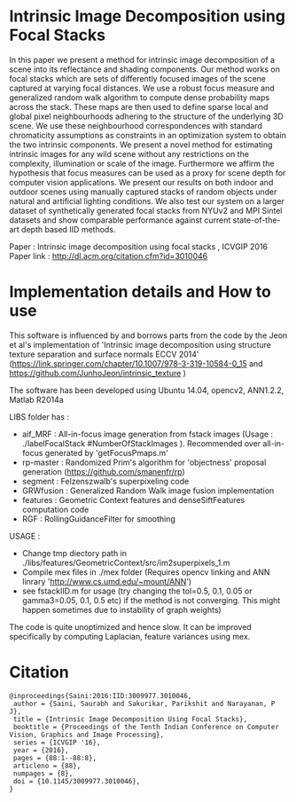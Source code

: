 # Intrinsic Image Decomposition using Focal Stacks
In this paper we present a method for intrinsic image decomposition of a scene into its reflectance and shading components. Our method works on focal stacks which are sets of
differently focused images of the scene captured at varying focal distances. We use a robust focus measure and generalized random walk algorithm to compute dense probability
maps across the stack. These maps are then used to define sparse local and global pixel neighbourhoods adhering to the structure of the underlying 3D scene. We use these
neighbourhood correspondences with standard chromaticity assumptions as constraints in an optimization system to obtain the two intrinsic components. We present a novel
method for estimating intrinsic images for any wild scene without any restrictions on the complexity, illumination or scale of the image. Furthermore we affirm the hypothesis
that focus measures can be used as a proxy for scene depth for computer vision applications. We present our results on both indoor and outdoor scenes using manually captured
stacks of random objects under natural and artificial lighting conditions. We also test our system on a larger dataset of synthetically generated focal stacks from NYUv2 and MPI
Sintel datasets and show comparable performance against current state-of-the-art depth based IID methods.

Paper : Intrinsic image decomposition using focal stacks , ICVGIP 2016
Paper link : http://dl.acm.org/citation.cfm?id=3010046


# Implementation details and How to use 
This software is influenced by and borrows parts from the code by the Jeon et al's implementation of 'Intrinsic image decomposition using structure texture separation and surface normals ECCV 2014'
(https://link.springer.com/chapter/10.1007/978-3-319-10584-0_15 and https://github.com/JunhoJeon/intrinsic_texture )

The software has been developed using Ubuntu 14.04, opencv2, ANN1.2.2, Matlab R2014a

LIBS folder has :
- aif_MRF : All-in-focus image generation from fstack images (Usage : ./labelFocalStack #NumberOfStackImages <path to stack folder>). Recommended over all-in-focus generated by 'getFocusPmaps.m'
- rp-master : Randomized Prim's algorithm for 'objectness' proposal generation (https://github.com/smanenfr/rp)
- segment : Felzenszwalb's superpixeling code
- GRWfusion : Generalized Random Walk image fusion implementation
- features : Geometric Context features and denseSiftFeatures computation code 
- RGF : RollingGuidanceFilter for smoothing

USAGE :
- Change tmp diectory path in ./libs/features/GeometricContext/src/im2superpixels_1.m
- Compile mex files in ./mex folder (Requires opencv linking and ANN linrary 'http://www.cs.umd.edu/~mount/ANN')
- see fstackIID.m for usage (try changing the tol=0.5, 0.1, 0.05 or gamma3=0.05, 0.1, 0.5 etc) if the method is not converging. This might happen sometimes due to instability of graph weights)

The code is quite unoptimized and hence slow. It can be improved specifically by computing Laplacian, feature variances using mex.

# Citation
```
@inproceedings{Saini:2016:IID:3009977.3010046,
 author = {Saini, Saurabh and Sakurikar, Parikshit and Narayanan, P J},
 title = {Intrinsic Image Decomposition Using Focal Stacks},
 booktitle = {Proceedings of the Tenth Indian Conference on Computer Vision, Graphics and Image Processing},
 series = {ICVGIP '16},
 year = {2016},
 pages = {88:1--88:8},
 articleno = {88},
 numpages = {8},
 doi = {10.1145/3009977.3010046},
} 
```
